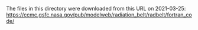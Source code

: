 The files in this directory were downloaded from this URL on 2021-03-25:
https://ccmc.gsfc.nasa.gov/pub/modelweb/radiation_belt/radbelt/fortran_code/
